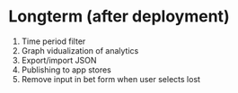 # Longterm (after deployment)
1. Time period filter
2. Graph vidualization of analytics
3. Export/import JSON
4. Publishing to app stores
5. Remove input in bet form when user selects lost